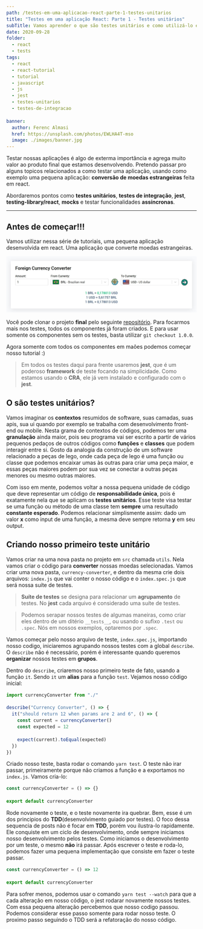 ```yaml
---
path: /testes-em-uma-aplicacao-react-parte-1-testes-unitarios
title: "Testes em uma aplicação React: Parte 1 - Testes unitários"
subTitle: Vamos aprender o que são testes unitários e como utilizá-lo em um projeto real usando jest e react.
date: 2020-09-28
folder:
  - react
  - tests
tags:
  - react
  - react-tutorial
  - tutorial
  - javascript
  - js
  - jest
  - testes-unitarios
  - testes-de-integracao

banner:
  author: Ferenc Almasi
  href: https://unsplash.com/photos/EWLHA4T-mso
  image: ./images/banner.jpg
---
```


Testar nossas aplicações é algo de exterma importância e agrega muito valor ao produto final que estamos desenvolvendo. Pretendo passar pro alguns topicos relacionados a como testar uma aplicação, usando como exemplo uma pequena aplicação: **conversão de moedas estrangeiras** feita em react.

Abordaremos pontos como **testes unitários**, **testes de integração**, **jest**, **testing-library/react**, **mocks** e testar funcionalidades **assíncronas**.

---

## Antes de começar!!!

Vamos utilizar nessa série de tutoriais, uma pequena aplicação desenvolvida em react. Uma aplicação que converte moedas estrangeiras.

![Foreign Currency Converter](./images/app.jpg)

Você pode clonar o projeto **final** pelo seguinte [repositório](https://github.com/alexandreservian/foreign-currency-converter). Para focarmos mais nos testes, todos os componentes já foram criados. E para usar somente os componentes sem os testes, basta utilizar `git checkout 1.0.0`.

Agora somente com todos os componentes em maões podemos começar nosso tutorial :)

> Em todos os testes daqui para frente usaremos **jest**, que é um poderoso **framework** de teste focando na simplicidade. Como estamos usando o **CRA**, ele já vem instalado e configurado com o **jest**.

## O são testes unitários?

Vamos imaginar os **contextos** resumidos de software, suas camadas, suas apis, sua ui quando por exemplo se trabalha com desenvolvimento front-end ou mobile. Nesta grama de contextos de códigos, podemos ter uma **granulação** ainda maior, pois seu programa vai ser escrito a partir de vários pequenos pedaços de outros códigos como **funções** e **classes** que podem interagir entre si. Gosto da analogia da construção de um software relacionado a peças de lego, onde cada peça de lego é uma função ou classe que podemos encaixar umas às outras para criar uma peça maior, e essas peças maiores podem por sua vez se conectar a outras peças menores ou mesmo outras maiores.

Com isso em mente, podemos voltar a nossa pequena unidade de código que deve representar um código de **responsabilidade única**, pois é exatamente nela que se aplicam os **testes unitários**. Esse teste visa testar se uma função ou método de uma classe tem **sempre** uma resultado **constante esperado**. Podemos relacionar simplismente assim: dado um valor **x** como input de uma função, a mesma deve sempre retorna **y** em seu output.

## Criando nosso primeiro teste unitário

Vamos criar na uma nova pasta no projeto em `src` chamada `utils`. Nela vamos criar o código para **converter** nossas moedas selecionadas. Vamos criar uma nova pasta, `currency-converter`, e dentro da mesma crie dois arquivos: `index.js` que vai conter o nosso código e o `index.spec.js` que será nossa suíte de testes.

> **Suíte de testes** se designa para relacionar um **agrupamento** de testes. No **jest** cada arquivo é considerado uma suíte de testes.

> Podemos serapar nossos testes de algumas maneiras, como criar eles dentro de um ditério `__tests__`, ou usando o sufixo `.test` ou `.spec`. Nós em nossos exemplos, optaremos por `.spec`.

Vamos começar pelo nosso arquivo de teste, `index.spec.js`, importando nosso codigo, iniciaremos agrupando nossos testes com a global `describe`. O `describe` não é necessário, porém é interessante quando queremos **organizar** nossos testes em **grupos**.

Dentro do `describe`, criaremos nosso primeiro teste de fato, usando a função `it`. Sendo `it` um **alias** para a função `test`. Vejamos nosso código inicial:

```javascript
import currencyConverter from "./"

describe("Currency Converter", () => {
  it("should return 12 when params are 2 and 6", () => {
    const current = currencyConverter()
    const expected = 12

    expect(current).toEqual(expected)
  })
})
```

Criado nosso teste, basta rodar o comando `yarn test`. O teste não irar passar, primeiramente porque não criamos a função e a exportamos no `index.js`. Vamos cria-lo:

```javascript
const currencyConverter = () => {}

export default currencyConverter
```

Rode novamente o teste, e o teste novamente ira quebrar. Bem, esse é um dos principios do **TDD**(desenvolvimento guiado por testes). O foco dessa sequencia de posts não é focar em **TDD**, porém vou ilustra-lo rapidamente. Ele conquiste em um ciclo de desenvolvimento, onde sempre iniciamos nosso desenvolvimento pelos testes. Como iniciamos o desenvolvimento por um teste, o mesmo **não** irá passar. Após escrever o teste e roda-lo, podemos fazer uma pequena implementação que consiste em fazer o teste passar.

```javascript
const currencyConverter = () => 12

export default currencyConverter
```

Para sofrer menos, podemos usar o comando `yarn test --watch` para que a cada alteração em nosso código, o jest rodarar novamente nossos testes. Com essa pequena alteração percebemos que nosso codigo passou. Podemos considerar esse passo somente para rodar nosso teste. O proximo passo seguindo o TDD será a refatoração do nosso código.
